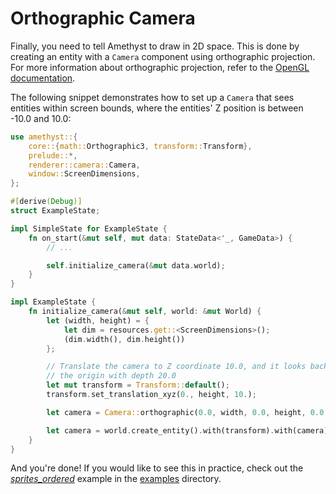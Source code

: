 # Orthographic Camera

Finally, you need to tell Amethyst to draw in 2D space. This is done by creating an entity with a `Camera` component using orthographic projection. For more information about orthographic projection, refer to the [OpenGL documentation][opengl_ortho].

The following snippet demonstrates how to set up a `Camera` that sees entities within screen bounds, where the entities' Z position is between -10.0 and 10.0:

```rust
use amethyst::{
    core::{math::Orthographic3, transform::Transform},
    prelude::*,
    renderer::camera::Camera,
    window::ScreenDimensions,
};

#[derive(Debug)]
struct ExampleState;

impl SimpleState for ExampleState {
    fn on_start(&mut self, mut data: StateData<'_, GameData>) {
        // ...

        self.initialize_camera(&mut data.world);
    }
}

impl ExampleState {
    fn initialize_camera(&mut self, world: &mut World) {
        let (width, height) = {
            let dim = resources.get::<ScreenDimensions>();
            (dim.width(), dim.height())
        };

        // Translate the camera to Z coordinate 10.0, and it looks back toward
        // the origin with depth 20.0
        let mut transform = Transform::default();
        transform.set_translation_xyz(0., height, 10.);

        let camera = Camera::orthographic(0.0, width, 0.0, height, 0.0, 20.0);

        let camera = world.create_entity().with(transform).with(camera).build();
    }
}
```

And you're done! If you would like to see this in practice, check out the [*sprites\_ordered*][ex_ordered] example in the [examples][ex_all] directory.

[ex_all]: https://github.com/amethyst/amethyst/tree/master/examples
[ex_ordered]: https://github.com/amethyst/amethyst/tree/master/examples/sprites_ordered
[opengl_ortho]: https://opengl-notes.readthedocs.io/en/latest/topics/transforms/viewing.html#orthographic-projection
